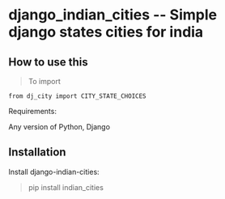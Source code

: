 # django_indian_cities -- Simple django states cities for india

## How to use this

> To import

```
from dj_city import CITY_STATE_CHOICES
```

Requirements:

Any version of Python, Django

## Installation

Install django-indian-cities:

> pip install indian_cities
